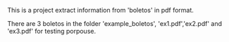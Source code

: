 This is a project extract information from 'boletos' in pdf format.

There are 3 boletos in the folder 'example_boletos', 'ex1.pdf','ex2.pdf' and 'ex3.pdf' for testing porpouse.


